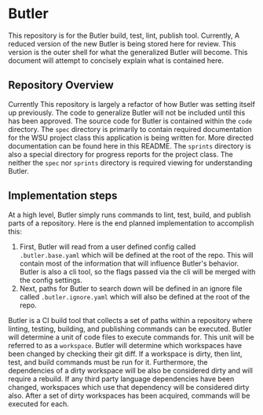 # Butler

This repository is for the Butler build, test, lint, publish tool. Currently, A reduced version of the new Butler is
being stored here for review. This version is the outer shell for what the generalized Butler will become. This document
will attempt to concisely explain what is contained here.

## Repository Overview

Currently This repository is largely a refactor of how Butler was setting itself up previously. The code to generalize
Butler will not be included until this has been approved. The source code for Butler is contained within the `code`
directory. The `spec` directory is primarily to contain required documentation for the WSU project class this
application is being written for. More directed documentation can be found here in this README. The `sprints` directory
is also a special directory for progress reports for the project class. The neither the `spec` nor `sprints` directory
is required viewing for understanding Butler.

## Implementation steps

At a high level, Butler simply runs commands to lint, test, build, and publish parts of a repository. Here is the end
planned implementation to accomplish this:

1. First, Butler will read from a user defined config called `.butler.base.yaml` which will be defined at the root of
   the repo. This will contain most of the information that will influence Butler's behavior. Butler is also a cli tool,
   so the flags passed via the cli will be merged with the config settings.
2. Next, paths for Butler to search down will be defined in an ignore file called `.butler.ignore.yaml` which will also
   be defined at the root of the repo.

Butler is a CI build tool that collects a set of paths within a repository where linting, testing, building, and
publishing commands can be executed. Butler will determine a unit of code files to execute commands for. This unit will
be referred to as a `workspace`. Butler will determine which workspaces have been changed by checking their git diff. If
a workspace is dirty, then lint, test, and build commands must be run for it. Furthermore, the dependencies of a dirty
workspace will be also be considered dirty and will require a rebuild. If any third party language dependencies have
been changed, workspaces which use that dependency will be considered dirty also. After a set of dirty workspaces has
been acquired, commands will be executed for each.
